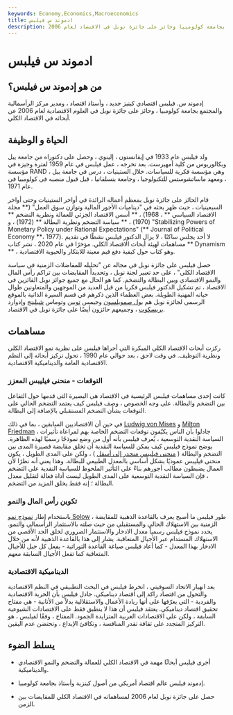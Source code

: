 ```yaml
---
keywords: Economy,Economics,Macroeconomics
title: ادموند س فيلبس
description: إدموند فيلبس أستاذ أمريكي للاقتصاد السياسي بجامعة كولومبيا وحائز على جائزة نوبل في الاقتصاد لعام 2006.
---
```


# ادموند س فيلبس
## من هو إدموند س فيلبس؟

إدموند س. فيلبس اقتصادي كينيز جديد ، وأستاذ اقتصاد ، ومدير مركز الرأسمالية والمجتمع بجامعة كولومبيا ، وحائز على جائزة نوبل في العلوم الاقتصادية لعام 2006 عن أبحاثه في الاقتصاد الكلي.

## الحياة و الوظيفة

ولد فيلبس عام 1933 في إيفانستون ، إلينوي ، وحصل على دكتوراه من جامعة ييل وبكالوريوس من كلية أمهيرست. بعد تخرجه ، عمل فيلبس في عام 1959 لفترة وجيزة في مؤسسة RAND ، وهي مؤسسة فكرية للسياسات. خلال الستينيات ، درس في جامعة ييل ، ومعهد ماساتشوستس للتكنولوجيا ، وجامعة بنسلفانيا ، قبل قبول منصبه في كولومبيا في عام 1971.

قام الحائز على جائزة نوبل بمعظم أعماله الرائدة في أواخر الستينيات وحتى أواخر السبعينيات ، حيث ظهر بحثه في "ديناميات الأجور المالية وتوازن سوق العمل" (** مجلة الاقتصاد السياسي ** ، 1968) ، ** أسس الاقتصاد الجزئي للعمالة ونظرية التضخم ** (1970) ، ** سياسة التضخم ونظرية البطالة ** (1972) ، و "Stabilizing Powers of Monetary Policy under Rational Expectations" (** Journal of Political Economy **، 1977). لا أحد يجلس ساكنًا ، لا يزال الدكتور فيلبس نشطًا في تقديم مساهمات لهيئة أبحاث الاقتصاد الكلي. مؤخرًا في عام 2020 ، نشر كتاب ** Dynamism ** ، وهو كتاب حول كيفية دفع قيم معينة للابتكار والحيوية الاقتصادية.

حصل فيلبس على جائزة نوبل في مجاله عن "تحليله للمفاضلات الزمنية في سياسة الاقتصاد الكلي" ، على حد تعبير لجنة نوبل ، وتحديداً المقايضات بين تراكم رأس المال والنمو الاقتصادي وبين البطالة والتضخم. كما هو الحال مع جميع جوائز نوبل الفائزين في الاقتصاد ، تم تشكيل الدكتور فيلبس فكريا من قبل العديد من الموجهين والمتعاونين طوال حياته المهنية الطويلة. بعض العظماء الذين ذكرهم في قسم السيرة الذاتية بالموقع الرسمي لجائزة نوبل هم [بول صمويلسون](/paul-samuelson) وجيمس [توبين](/james-tobin) وتوماس [شيلينج](/thomas-c-schelling) وإدوارد [بريسكوت](/hpfilter) ، وجميعهم حائزون أيضًا على جائزة نوبل في الاقتصاد.

## مساهمات

ركزت أبحاث الاقتصاد الكلي المبكرة التي أجراها فيلبس على نظرية نمو الاقتصاد الكلي ونظرية التوظيف. في وقت لاحق ، بعد حوالي عام 1990 ، تحول تركيز أبحاثه إلى النظم الاقتصادية العامة والديناميكية الاقتصادية.

### التوقعات - منحنى فيليبس المعزز

كانت إحدى مساهمات فيلبس الرئيسية في الاقتصاد هي البصيرة التي قدمها حول التفاعل بين التضخم والبطالة. على وجه الخصوص ، وصف فيلبس كيف يعتمد التضخم الحالي على التوقعات بشأن التضخم المستقبلي بالإضافة إلى البطالة.

في حين أن الاقتصاديين السابقين ، بما في ذلك [Ludwig von Mises](/ludwig-von-mises) و [Milton Friedman](/milton-friedman) ، جادلوا بأن الناس يكيّفون توقعات التضخم الخاصة بهم لمراعاة تأثيرات السياسة النقدية التوسعية ، يُعرف فيلبس بأنه أول من وضع نموذجًا رسميًا لهذه الظاهرة. يوضح نموذج فيلبس كيف يمكن للسياسة النقدية أن تخلق مقايضة قصيرة المدى بين التضخم والبطالة ( [منحنى فيليبس منحدر إلى أسفل](/phillipscurve) ) ، ولكن على المدى الطويل ، يكون منحنى فيليبس عموديًا بشكل أساسي بالمعدل الطبيعي للبطالة. وهذا يعني أنه نظرًا لأن العمال يضبطون مطالب أجورهم بناءً على التأثير الملحوظ للسياسة النقدية على التضخم ، فإن السياسة النقدية التوسعية على المدى الطويل ليست أداة فعالة لتقليل معدل البطالة ؛ إنه فقط يخلق المزيد من التضخم.

### تكوين رأس المال والنمو

باستخدام إطار [نموذج نمو Solow](/solow-residual) ، طور فيلبس ما أصبح يعرف بالقاعدة الذهبية للمقايضة الزمنية بين الاستهلاك الحالي والمستقبلي من حيث صلته بالاستثمار الرأسمالي والنمو. يحدد نموذج فيلبس رسمياً معدل الادخار والاستثمار الضروري لخلق الحد الأقصى من الاستهلاك المستدام عبر الأجيال المتعاقبة. يشار إلى هذا بالقاعدة الذهبية لأنه من خلال الادخار بهذا المعدل - كما أعاد فيلبس صياغة القاعدة التوراتية - يفعل كل جيل للأجيال المتعاقبة كما تفعل الأجيال السابقة معهم.

### الديناميكية الاقتصادية

بعد انهيار الاتحاد السوفيتي ، انخرط فيلبس في البحث التطبيقي في النظم الاقتصادية والتحول من اقتصاد راكد إلى اقتصاد ديناميكي. جادل فيلبس بأن الحرية الاقتصادية والفردية - التي يعرّفها على أنها ريادة الأعمال والاستقلالية بدلاً من الأنانية - هي مفتاح تحقيق اقتصاد ديناميكي. يعتقد فيلبس أن هذا لا ينطبق فقط على الاقتصادات الشيوعية السابقة ، ولكن على الاقتصادات الغربية المتزايدة الجمود. المفتاح ، وفقًا لفيلبس ، هو التركيز المتجدد على ثقافة تقدر المنافسة ، وتكافئ الإبداع ، وتحتضن عدم اليقين.

## يسلط الضوء

- أجرى فيلبس أبحاثًا مهمة في الاقتصاد الكلي للعمالة والتضخم والنمو الاقتصادي والديناميكية.

- إدموند فيلبس عالم اقتصاد أمريكي من أصول كينزية وأستاذ بجامعة كولومبيا.

- حصل على جائزة نوبل لعام 2006 لمساهماته في الاقتصاد الكلي للمقايضات بين الزمن.

